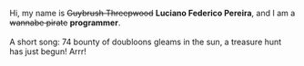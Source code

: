 Hi, my name is ~~Guybrush Threepwood~~ **Luciano Federico Pereira**, and I am a ~~wannabe pirate~~ **programmer**.<br><br>A short song: 74 bounty of doubloons gleams in the sun, a treasure hunt has just begun! Arrr!

